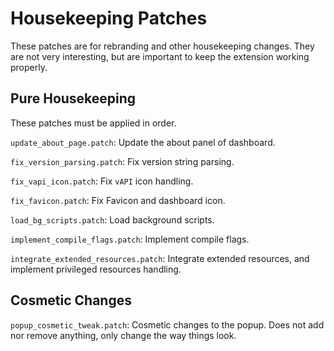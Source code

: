 # Housekeeping Patches

These patches are for rebranding and other housekeeping changes. They are not
very interesting, but are important to keep the extension working properly.

## Pure Housekeeping

These patches must be applied in order.

`update_about_page.patch`: Update the about panel of dashboard.

`fix_version_parsing.patch`: Fix version string parsing.

`fix_vapi_icon.patch`: Fix `vAPI` icon handling.

`fix_favicon.patch`: Fix Favicon and dashboard icon.

`load_bg_scripts.patch`: Load background scripts.

`implement_compile_flags.patch`: Implement compile flags.

`integrate_extended_resources.patch`: Integrate extended resources, and
implement privileged resources handling.

## Cosmetic Changes

`popup_cosmetic_tweak.patch`: Cosmetic changes to the popup. Does not add nor
remove anything, only change the way things look.
